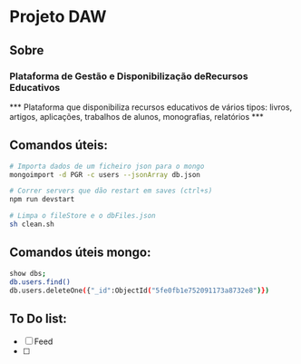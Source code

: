 # Projeto DAW

## Sobre
### Plataforma de Gestão e Disponibilização deRecursos Educativos
*** Plataforma que disponibiliza recursos educativos de vários tipos: livros, artigos, aplicações, trabalhos de alunos, monografias, relatórios ***

## Comandos úteis:

```bash
# Importa dados de um ficheiro json para o mongo
mongoimport -d PGR -c users --jsonArray db.json

# Correr servers que dão restart em saves (ctrl+s)
npm run devstart

# Limpa o fileStore e o dbFiles.json
sh clean.sh
```

## Comandos úteis mongo:

```bash
show dbs;
db.users.find()
db.users.deleteOne({"_id":ObjectId("5fe0fb1e752091173a8732e8")})
```

## To Do list:
- [ ] Feed
- [ ] 




